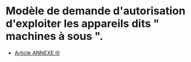# Modèle de demande d'autorisation d'exploiter les appareils dits " machines à sous ".

- [Article ANNEXE III](article-annexe-iii.md)
